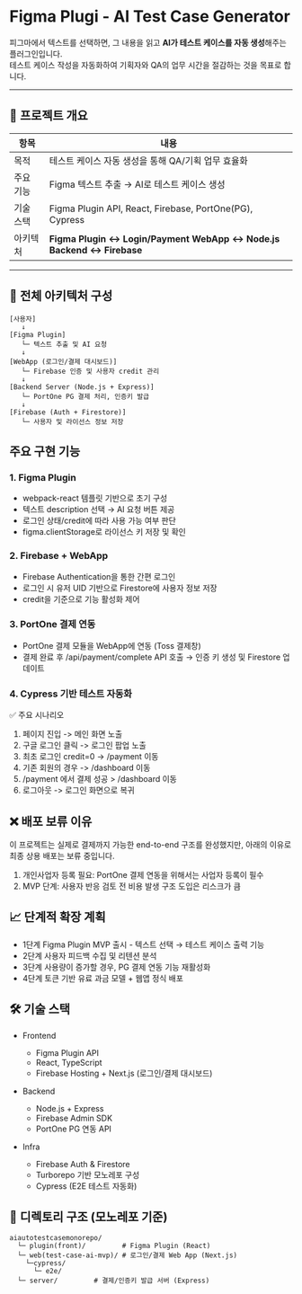 # Figma Plugi - AI Test Case Generator

피그마에서 텍스트를 선택하면, 그 내용을 읽고 **AI가 테스트 케이스를 자동 생성**해주는 플러그인입니다.  
테스트 케이스 작성을 자동화하여 기획자와 QA의 업무 시간을 절감하는 것을 목표로 합니다.

---

## 🚀 프로젝트 개요

| 항목      | 내용                                                                 |
| --------- | -------------------------------------------------------------------- |
| 목적      | 테스트 케이스 자동 생성을 통해 QA/기획 업무 효율화                   |
| 주요 기능 | Figma 텍스트 추출 → AI로 테스트 케이스 생성                          |
| 기술 스택 | Figma Plugin API, React, Firebase, PortOne(PG), Cypress              |
| 아키텍처  | **Figma Plugin ↔ Login/Payment WebApp ↔ Node.js Backend ↔ Firebase** |

---

## 🧩 전체 아키텍처 구성

```text
[사용자]
   ↓
[Figma Plugin]
   └─ 텍스트 추출 및 AI 요청
   ↓
[WebApp (로그인/결제 대시보드)]
   └─ Firebase 인증 및 사용자 credit 관리
   ↓
[Backend Server (Node.js + Express)]
   └─ PortOne PG 결제 처리, 인증키 발급
   ↓
[Firebase (Auth + Firestore)]
   └─ 사용자 및 라이선스 정보 저장
```

## 주요 구현 기능

### 1. Figma Plugin

- webpack-react 템플릿 기반으로 초기 구성
- 텍스트 description 선택 → AI 요청 버튼 제공
- 로그인 상태/credit에 따라 사용 가능 여부 판단
- figma.clientStorage로 라이선스 키 저장 및 확인

### 2. Firebase + WebApp

- Firebase Authentication을 통한 간편 로그인
- 로그인 시 유저 UID 기반으로 Firestore에 사용자 정보 저장
- credit을 기준으로 기능 활성화 제어

### 3. PortOne 결제 연동

- PortOne 결제 모듈을 WebApp에 연동 (Toss 결제창)
- 결제 완료 후 /api/payment/complete API 호출 → 인증 키 생성 및 Firestore 업데이트

### 4. Cypress 기반 테스트 자동화

✅ 주요 시나리오

1. 페이지 진입 -> 메인 화면 노출
2. 구글 로그인 클릭 -> 로그인 팝업 노출
3. 최초 로그인 credit=0 → /payment 이동
4. 기존 회원의 경우 -> /dashboard 이동
5. /payment 에서 결제 성공 > /dashboard 이동
6. 로그아웃 -> 로그인 화면으로 복귀

## ❌ 배포 보류 이유

이 프로젝트는 실제로 결제까지 가능한 end-to-end 구조를 완성했지만, 아래의 이유로 최종 상용 배포는 보류 중입니다.

1. 개인사업자 등록 필요: PortOne 결제 연동을 위해서는 사업자 등록이 필수
2. MVP 단계: 사용자 반응 검토 전 비용 발생 구조 도입은 리스크가 큼

## 📈 단계적 확장 계획

- 1단계 Figma Plugin MVP 출시 - 텍스트 선택 → 테스트 케이스 출력 기능
- 2단계 사용자 피드백 수집 및 리텐션 분석
- 3단계 사용량이 증가할 경우, PG 결제 연동 기능 재활성화
- 4단계 토큰 기반 유료 과금 모델 + 웹앱 정식 배포

## 🛠 기술 스택

- Frontend

  - Figma Plugin API
  - React, TypeScript
  - Firebase Hosting + Next.js (로그인/결제 대시보드)

- Backend

  - Node.js + Express
  - Firebase Admin SDK
  - PortOne PG 연동 API

- Infra
  - Firebase Auth & Firestore
  - Turborepo 기반 모노레포 구성
  - Cypress (E2E 테스트 자동화)

## 📁 디렉토리 구조 (모노레포 기준)

```
aiautotestcasemonorepo/
  └─ plugin(front)/         # Figma Plugin (React)
  └─ web(test-case-ai-mvp)/ # 로그인/결제 Web App (Next.js)
    └─cypress/
      └─ e2e/
  └─ server/         # 결제/인증키 발급 서버 (Express)
```
